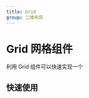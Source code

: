 ```yaml
---
title: Grid
group: 二维布局
---
```


# Grid 网格组件

利用 Grid 组件可以快速实现一个

## 快速使用

<code src="../demos/Flexbox.tsx"></code>
